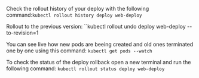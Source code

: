 Check the rollout history of your deploy with the following command:``kubectl rollout history deploy web-deploy``

Rollout to the previous version: ``kubectl rollout undo deploy web-deploy --to-revision=1

You can see live how new pods are beeing created and old ones terminated one by one using this command:
``kubectl get pods --watch``

To check the status of the deploy rollback open a new terminal and run the following command: ``kubectl rollout status deploy web-deploy``